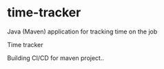 # time-tracker
Java (Maven) application for tracking time on the job

Time tracker

Building CI/CD for maven project.. 
